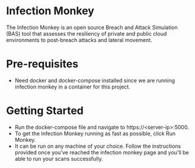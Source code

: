 # Infection Monkey

The Infection Monkey is an open source Breach and Attack Simulation (BAS) tool that assesses the resiliency of private and public cloud environments to post-breach attacks and lateral movement.

# Pre-requisites
 - Need docker and docker-compose installed since we are running infection monkey in a container for this project.

# Getting Started

 - Run the docker-compose file and navigate to https://\<server-ip\>:5000.
 - To get the Infection Monkey running as fast as possible, click Run Monkey.
 - It can be run on any machine of your choice. Follow the instructions provided once you've reached the infection monkey page and you'll be able to run your scans successfully.
 
